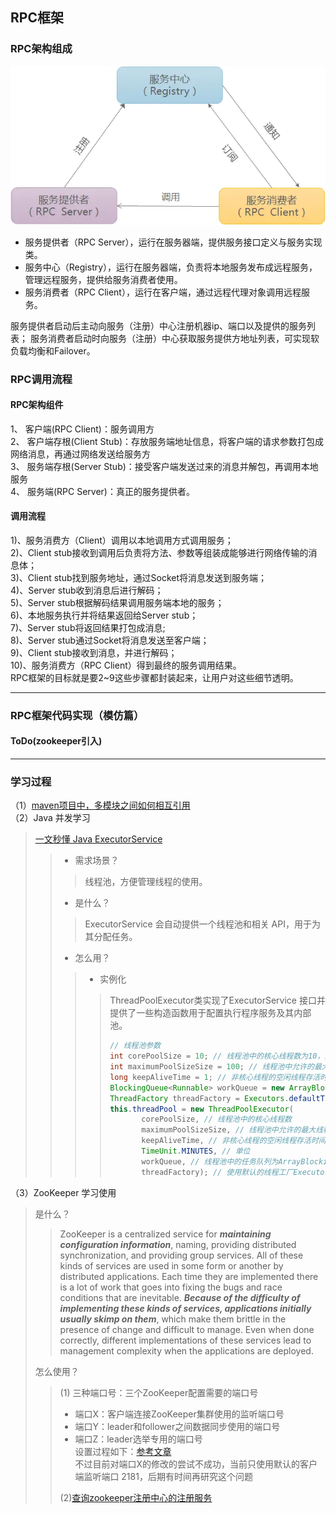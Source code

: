 ## RPC框架
### RPC架构组成
![框架图](resources/img.png)
- 服务提供者（RPC Server），运行在服务器端，提供服务接口定义与服务实现类。
- 服务中心（Registry），运行在服务器端，负责将本地服务发布成远程服务，管理远程服务，提供给服务消费者使用。
- 服务消费者（RPC Client），运行在客户端，通过远程代理对象调用远程服务。  

服务提供者启动后主动向服务（注册）中心注册机器ip、端口以及提供的服务列表； 服务消费者启动时向服务（注册）中心获取服务提供方地址列表，可实现软负载均衡和Failover。
### RPC调用流程
#### RPC架构组件
1、 客户端(RPC Client)：服务调用方  
2、 客户端存根(Client Stub)：存放服务端地址信息，将客户端的请求参数打包成网络消息，再通过网络发送给服务方  
3、 服务端存根(Server Stub)：接受客户端发送过来的消息并解包，再调用本地服务  
4、 服务端(RPC Server)：真正的服务提供者。  
#### 调用流程
1)、服务消费方（Client）调用以本地调用方式调用服务；  
2)、Client stub接收到调用后负责将方法、参数等组装成能够进行网络传输的消息体；  
3)、Client stub找到服务地址，通过Socket将消息发送到服务端；  
4)、Server stub收到消息后进行解码；  
5)、Server stub根据解码结果调用服务端本地的服务；  
6)、本地服务执行并将结果返回给Server stub；  
7)、Server stub将返回结果打包成消息;  
8)、Server stub通过Socket将消息发送至客户端；  
9)、Client stub接收到消息，并进行解码；  
10)、服务消费方（RPC Client）得到最终的服务调用结果。  
RPC框架的目标就是要2~9这些步骤都封装起来，让用户对这些细节透明。
***
### RPC框架代码实现（模仿篇）
#### ToDo(zookeeper引入)


***
### 学习过程
（1）[maven项目中，多模块之间如何相互引用](https://blog.csdn.net/weixin_52145067/article/details/125284126)  
（2）Java 并发学习
> [一文秒懂 Java ExecutorService](https://www.twle.cn/c/yufei/javatm/javatm-basic-executorservice.html)
>> - 需求场景？
>>> 线程池，方便管理线程的使用。
>> - 是什么？
>>> ExecutorService 会自动提供一个线程池和相关 API，用于为其分配任务。
>> - 怎么用？
>>> - 实例化
>>>> ThreadPoolExecutor类实现了ExecutorService 接口并提供了一些构造函数用于配置执行程序服务及其内部池。  
>>>>
>>>>```java
>>>> // 线程池参数
>>>> int corePoolSize = 10; // 线程池中的核心线程数为10，即最少保持的线程数。
>>>> int maximumPoolSizeSize = 100; // 线程池中允许的最大线程数为100，当核心线程都在工作，而任务队列又已满时，允许创建新的线程来处理任务，直到线程数达到最大值。
>>>> long keepAliveTime = 1; // 非核心线程的空闲线程存活时间为1分钟。即当线程池中的线程数大于核心线程数时，空闲线程在等待新任务时，最多保持1分钟，超过这个时间就会被销毁。
>>>> BlockingQueue<Runnable> workQueue = new ArrayBlockingQueue<>(100); // 线程池中的任务队列为ArrayBlockingQueue，容量为100，即允许存放100个任务。
>>>> ThreadFactory threadFactory = Executors.defaultThreadFactory(); // 使用默认的线程工厂Executors.defaultThreadFactory()。
>>>> this.threadPool = new ThreadPoolExecutor(
>>>>        corePoolSize, // 线程池中的核心线程数
>>>>        maximumPoolSizeSize, // 线程池中允许的最大线程数为100，当核心线程都在工作，而任务队列又已满时，允许创建新的线程来处理任务，直到线程数达到最大值。
>>>>        keepAliveTime, // 非核心线程的空闲线程存活时间为1分钟。即当线程池中的线程数大于核心线程数时，空闲线程在等待新任务时，最多保持1分钟，超过这个时间就会被销毁。
>>>>        TimeUnit.MINUTES, // 单位
>>>>        workQueue, // 线程池中的任务队列为ArrayBlockingQueue，容量为100，即允许存放100个任务。
>>>>        threadFactory); // 使用默认的线程工厂Executors.defaultThreadFactory()。
>>>> ```
（3）ZooKeeper 学习使用
> 是什么？
>> ZooKeeper is a centralized service for ***maintaining configuration information***, naming, providing distributed synchronization, and providing group services. All of these kinds of services are used in some form or another by distributed applications. Each time they are implemented there is a lot of work that goes into fixing the bugs and race conditions that are inevitable. ***Because of the difficulty of implementing these kinds of services, applications initially usually skimp on them***, which make them brittle in the presence of change and difficult to manage. Even when done correctly, different implementations of these services lead to management complexity when the applications are deployed.  
>>
> 怎么使用？
>> (1) 三种端口号：三个ZooKeeper配置需要的端口号 
>> - 端口X：客户端连接ZooKeeper集群使用的监听端口号
>> - 端口Y：leader和follower之间数据同步使用的端口号
>> - 端口Z：leader选举专用的端口号  
>> 设置过程如下：[参考文章](https://juejin.cn/s/zookeeper%E9%85%8D%E7%BD%AEip)   
>> 不过目前对端口X的修改的尝试不成功，当前只使用默认的客户端监听端口 2181，后期有时间再研究这个问题  
>>
>> (2)[查询zookeeper注册中心的注册服务](https://cloud.tencent.com/developer/article/1017357)
>